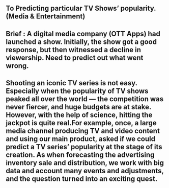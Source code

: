 ## To Predicting particular TV Shows’ popularity. (Media & Entertainment)

## Brief : A digital media company (OTT Apps) had launched a show. Initially, the show got a good response, but then witnessed a decline in viewership. Need to predict out what went wrong.

## Shooting an iconic TV series is not easy. Especially when the popularity of TV shows peaked all over the world — the competition was never fiercer, and huge budgets are at stake. However, with the help of science, hitting the jackpot is quite real.For example, once, a large media channel producing TV and video content and using our main product, asked if we could predict a TV series’ popularity at the stage of its creation. As when forecasting the advertising inventory sale and distribution, we work with big data and account many events and adjustments, and the question turned into an exciting quest.
